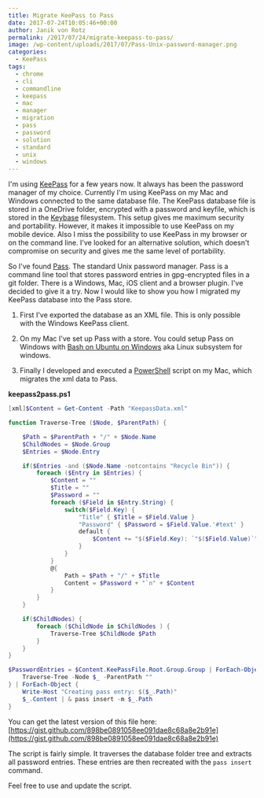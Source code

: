 ```yaml
---
title: Migrate KeePass to Pass
date: 2017-07-24T10:05:46+00:00
author: Janik von Rotz
permalink: /2017/07/24/migrate-keepass-to-pass/
image: /wp-content/uploads/2017/07/Pass-Unix-password-manager.png
categories:
  - KeePass
tags:
  - chrome
  - cli
  - commandline
  - keepass
  - mac
  - manager
  - migration
  - pass
  - password
  - solution
  - standard
  - unix
  - windows
---
```

I'm using [KeePass](http://keepass.info/) for a few years now. It always has been the password manager of my choice. 
Currently I'm using KeePass on my Mac and Windows connected to the same database file. The KeePass database file is stored in a OneDrive folder, encrypted with a password and keyfile, which is stored in the [Keybase](https://keybase.io) filesystem. This setup gives me maximum security and portability. However, it makes it impossible to use KeePass on my mobile device. Also I miss the possibility to use KeePass in my browser or on the command line. I've looked for an alternative solution, which doesn't compromise on security and gives me the same level of portability. 

<!--more-->

So I've found [Pass](https://www.passwordstore.org/). The standard Unix password manager. Pass is a command line tool that stores password entries in gpg-encrypted files in a git folder. There is a Windows, Mac, iOS client and a browser plugin. I've decided to give it a try. Now I would like to show you how I migrated my KeePass database into the Pass store.

1. First I've exported the database as an XML file. This is only possible with the Windows KeePass client.

2. On my Mac I've set up Pass with a store. You could setup Pass on Windows with [Bash on Ubuntu on Windows](https://msdn.microsoft.com/en-us/commandline/wsl/about) aka Linux subsystem for windows.

3. Finally I developed and executed a [PowerShell](https://github.com/PowerShell/PowerShell) script on my Mac, which migrates the xml data to Pass.

**keepass2pass.ps1**

```powershell
[xml]$Content = Get-Content -Path "KeepassData.xml"

function Traverse-Tree ($Node, $ParentPath) {

    $Path = $ParentPath + "/" + $Node.Name
    $ChildNodes = $Node.Group
    $Entries = $Node.Entry

    if($Entries -and ($Node.Name -notcontains "Recycle Bin")) {
        foreach ($Entry in $Entries) {
            $Content = ""
            $Title = ""
            $Password = ""
            foreach ($Field in $Entry.String) {
                switch($Field.Key) {
                    "Title" { $Title = $Field.Value }
                    "Password" { $Password = $Field.Value.'#text' }
                    default {
                        $Content += "$($Field.Key): `"$($Field.Value)`"`n"
                    }
                }
            }
            @{
                Path = $Path + "/" + $Title
                Content = $Password + "`n" + $Content
            }
        }
    }

    if($ChildNodes) {
        foreach ($ChildNode in $ChildNodes ) {
            Traverse-Tree $ChildNode $Path
        }
    }
}

$PasswordEntries = $Content.KeePassFile.Root.Group.Group | ForEach-Object {
    Traverse-Tree -Node $_ -ParentPath ""
} | ForEach-Object {
    Write-Host "Creating pass entry: $($_.Path)"
    $_.Content | & pass insert -m $_.Path
}
```

You can get the latest version of this file here: [https://gist.github.com/898be0891058ee091dae8c68a8e2b91e](https://gist.github.com/898be0891058ee091dae8c68a8e2b91e)

The script is fairly simple. It traverses the database folder tree and extracts all password entries. These entries are then recreated with the `pass insert` command.

Feel free to use and update the script.